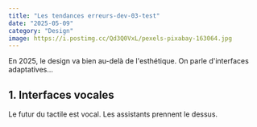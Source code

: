 ```yaml
---
title: "Les tendances erreurs-dev-03-test"
date: "2025-05-09"
category: "Design"
image: https://i.postimg.cc/Qd3Q0VxL/pexels-pixabay-163064.jpg
---
```


En 2025, le design va bien au-delà de l'esthétique. On parle d'interfaces adaptatives...

## 1. Interfaces vocales
Le futur du tactile est vocal. Les assistants prennent le dessus.
